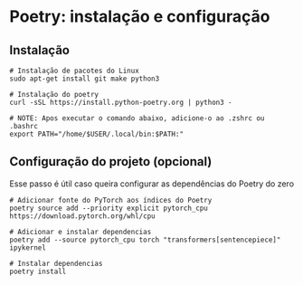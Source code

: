 # Poetry: instalação e configuração

## Instalação

```shell
# Instalação de pacotes do Linux
sudo apt-get install git make python3

# Instalação do poetry
curl -sSL https://install.python-poetry.org | python3 -

# NOTE: Apos executar o comando abaixo, adicione-o ao .zshrc ou .bashrc
export PATH="/home/$USER/.local/bin:$PATH:"
```

## Configuração do projeto (opcional)

Esse passo é útil caso queira configurar as dependências do Poetry do zero

```shell
# Adicionar fonte do PyTorch aos índices do Poetry
poetry source add --priority explicit pytorch_cpu https://download.pytorch.org/whl/cpu

# Adicionar e instalar dependencias
poetry add --source pytorch_cpu torch "transformers[sentencepiece]" ipykernel

# Instalar dependencias
poetry install
```